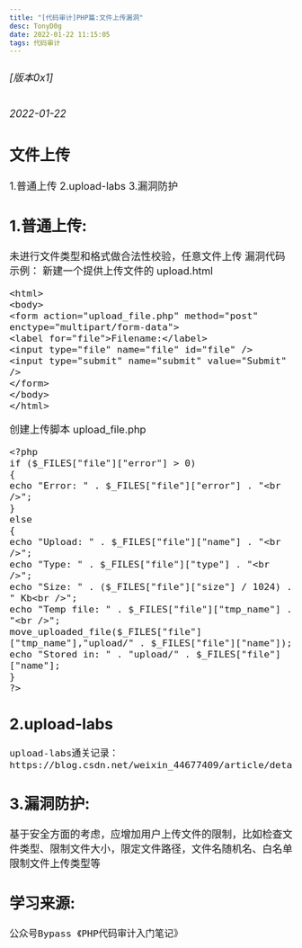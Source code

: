 ```yaml
---
title: "[代码审计]PHP篇:文件上传漏洞"
desc: TonyD0g
date: 2022-01-22 11:15:05
tags: 代码审计
---
```

<font size=4 >

###### [版本0x1] 
###### 2022-01-22

## 文件上传
1.普通上传
2.upload-labs
3.漏洞防护

## 1.普通上传:
未进行文件类型和格式做合法性校验，任意文件上传
漏洞代码示例：
新建一个提供上传文件的 upload.html
```
<html>
<body>
<form action="upload_file.php" method="post" enctype="multipart/form-data">
<label for="file">Filename:</label>
<input type="file" name="file" id="file" />
<input type="submit" name="submit" value="Submit" />
</form>
</body>
</html>
```
创建上传脚本 upload_file.php
```
<?php
if ($_FILES["file"]["error"] > 0)
{
echo "Error: " . $_FILES["file"]["error"] . "<br />";
}
else
{
echo "Upload: " . $_FILES["file"]["name"] . "<br />";
echo "Type: " . $_FILES["file"]["type"] . "<br />";
echo "Size: " . ($_FILES["file"]["size"] / 1024) . " Kb<br />";
echo "Temp file: " . $_FILES["file"]["tmp_name"] . "<br />";
move_uploaded_file($_FILES["file"]["tmp_name"],"upload/" . $_FILES["file"]["name"]);
echo "Stored in: " . "upload/" . $_FILES["file"]["name"];
}
?>
```

## 2.upload-labs
```
upload-labs通关记录：
https://blog.csdn.net/weixin_44677409/article/details/92799366
```

## 3.漏洞防护:
基于安全方面的考虑，应增加用户上传文件的限制，比如检查文件类型、限制文件大小，限定文件路径，文件名随机名、白名单限制文件上传类型等
## 学习来源:
```
公众号Bypass 《PHP代码审计入门笔记》
```
</font>
